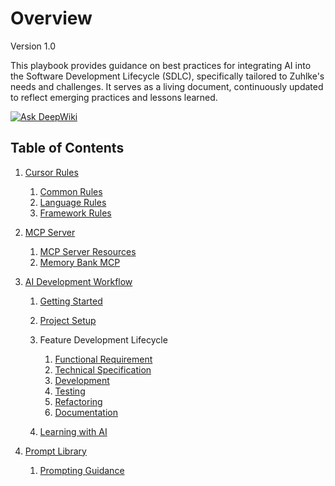 # Overview
Version 1.0

This playbook provides guidance on best practices for integrating AI into the Software Development Lifecycle (SDLC), specifically tailored to Zuhlke's needs and challenges. It serves as a living document, continuously updated to reflect emerging practices and lessons learned.

[![Ask DeepWiki](https://deepwiki.com/badge.svg)](https://deepwiki.com/kevinlin/ai-sdlc-playbook)

## Table of Contents

1. [Cursor Rules](cursor-rules/README.md)

    1. [Common Rules](cursor-rules/common/README.md)
    2. [Language Rules](cursor-rules/languages/README.md)
    3. [Framework Rules](cursor-rules/frameworks/README.md)

2. [MCP Server](mcp-server/README.md)

    1. [MCP Server Resources](mcp-server/mcp-server-resources.md)
    2. [Memory Bank MCP](mcp-server/memory-bank.md)

3. [AI Development Workflow](workflow/README.md)

    1. [Getting Started](workflow/01-getting-started.md)
    2. [Project Setup](workflow/02-project-setup.md)
    3. Feature Development Lifecycle

        1. [Functional Requirement](workflow/03-functional-requirement.md)
        2. [Technical Specification](workflow/04-technical-specification.md)
        3. [Development](workflow/05-development.md)
        4. [Testing](workflow/06-testing.md)
        5. [Refactoring](workflow/07-refactoring.md)
        6. [Documentation](workflow/08-documentation.md)

    4. [Learning with AI](workflow/09-learning.md)

4. [Prompt Library](prompt-library/README.md)

    1. [Prompting Guidance](prompt-library/prompting-guidance.md)

